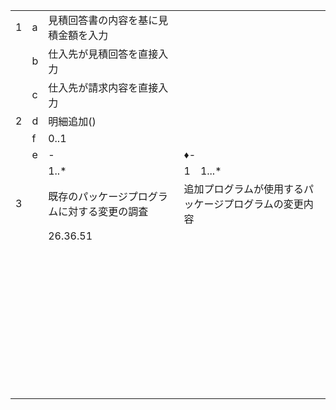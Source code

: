 |      |      |                                              |                                                        |
| ---- | ---- | -------------------------------------------- | ------------------------------------------------------ |
| 1    | a    | 見積回答書の内容を基に見積金額を入力         |                                                        |
|      | b    | 仕入先が見積回答を直接入力                   |                                                        |
|      | c    | 仕入先が請求内容を直接入力                   |                                                        |
| 2    | d    | 明細追加()                                   |                                                        |
|      | f    | 0..1                                         |                                                        |
|      | e    | -                                            | ♦-                                                     |
|      |      | 1..*                                         | 1　1...*                                               |
| 3    |      | 既存のパッケージプログラムに対する変更の調査 | 追加プログラムが使用するパッケージプログラムの変更内容 |
|      |      | 26.36.51                                     |                                                        |
|      |      |                                              |                                                        |
|      |      |                                              |                                                        |
|      |      |                                              |                                                        |
|      |      |                                              |                                                        |
|      |      |                                              |                                                        |
|      |      |                                              |                                                        |
|      |      |                                              |                                                        |
|      |      |                                              |                                                        |
|      |      |                                              |                                                        |
|      |      |                                              |                                                        |
|      |      |                                              |                                                        |
|      |      |                                              |                                                        |
|      |      |                                              |                                                        |
|      |      |                                              |                                                        |
|      |      |                                              |                                                        |
|      |      |                                              |                                                        |
|      |      |                                              |                                                        |
|      |      |                                              |                                                        |
|      |      |                                              |                                                        |
|      |      |                                              |                                                        |
|      |      |                                              |                                                        |
|      |      |                                              |                                                        |
|      |      |                                              |                                                        |
|      |      |                                              |                                                        |
|      |      |                                              |                                                        |
|      |      |                                              |                                                        |
|      |      |                                              |                                                        |
|      |      |                                              |                                                        |
|      |      |                                              |                                                        |
|      |      |                                              |                                                        |
|      |      |                                              |                                                        |
|      |      |                                              |                                                        |
|      |      |                                              |                                                        |
|      |      |                                              |                                                        |
|      |      |                                              |                                                        |
|      |      |                                              |                                                        |
|      |      |                                              |                                                        |
|      |      |                                              |                                                        |
|      |      |                                              |                                                        |
|      |      |                                              |                                                        |
|      |      |                                              |                                                        |

